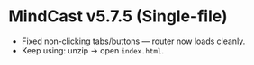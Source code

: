 # MindCast v5.7.5 (Single-file)
- Fixed non-clicking tabs/buttons — router now loads cleanly.
- Keep using: unzip → open `index.html`.
